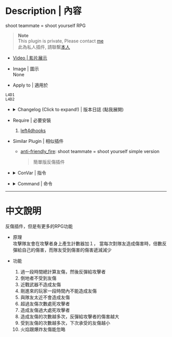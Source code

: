 # Description | 內容
shoot teammate = shoot yourself RPG

> __Note__ <br/>
This plugin is private, Please contact [me](https://github.com/fbef0102/Game-Private_Plugin#私人插件列表-private-plugins-list)<br/>
此為私人插件, 請聯繫[本人](https://github.com/fbef0102/Game-Private_Plugin#私人插件列表-private-plugins-list)

* [Video | 影片展示](https://youtu.be/eBcvlDVxPVk)

* Image | 圖示
<br/>None

* Apply to | 適用於
```
L4D1
L4D2
```

* <details><summary>Changelog (Click to expand!) | 版本日誌 (點我展開)</summary>

	* v1.5
		* Original Request by 壹梦
</details>

* Require | 必要安裝
	1. [left4dhooks](https://forums.alliedmods.net/showthread.php?t=321696)

* Similar Plugin | 相似插件
	* [anti-friendly_fire](https://github.com/fbef0102/L4D1_2-Plugins/tree/master/anti-friendly_fire): shoot teammate = shoot yourself simple version
		> 簡單版反傷插件

* <details><summary>ConVar | 指令</summary>

	* cfg/sourcemod/anti-friendly_fire_RPG.cfg
		```php
		// Changes how ff announce displays FF damage. (1:In chat; 2: In Hint Box; 3: In center text)
		l4d_rpg_ff_announce_type "2"

		// If attacker is a new player who just joins the server, time in seconds to disable ff damage from him. (0=Off)
		l4d_rpg_friendly_fire_connect_player_disable_time "30"

		// If 1, kill attacker if he reaches ff counter limit. (Default: 6)
		l4d_rpg_friendly_fire_count_limit "6"

		// If 1, kill attacker if his reaches ff damage limit. (Default: 100)
		l4d_rpg_friendly_fire_damage_limit "100"

		// Attack multiplier default for attacker. (Must be Integer)
		l4d_rpg_friendly_fire_damage_multi "1"

		// If 1, Disable ff damage to Bot.
		l4d_rpg_friendly_fire_disable_bot "0"

		// If 1, Disable ff damage to Incap player
		l4d_rpg_friendly_fire_disable_incap "1"

		// If 1, Disable ff damage with melee weapons.
		l4d_rpg_friendly_fire_disable_melee "1"

		// If 1, Enable anti-friendly_fire RPG plugin.
		l4d_rpg_friendly_fire_enable "1"

		// FF Pipe Bomb, Propane Tank, and Oxygen Tank damage to player, 1=game default behavior, 0=apply this plugin
		l4d_rpg_friendly_fire_ignore_exlode "1"

		// FF flame damage to player, 1=game default behavior, 0=apply this plugin
		l4d_rpg_friendly_fire_ignore_flame "1"

		// FF damage to GodFrame player, 1=game default behavior, 0=apply this plugin
		l4d_rpg_friendly_fire_ignore_godframe "1"

		// How much distance range between attacker and victim are immune to ff. (0=Off)
		l4d_rpg_friendly_fire_immune_range "30"

		// Protect divisor default for victim. (Must be Integer)
		l4d_rpg_friendly_fire_protect_divide "1"
		```
</details>

* <details><summary>Command | 命令</summary>
	None
</details>

- - - -
# 中文說明
反傷插件，但是有更多的RPG功能

* 原理
<br/>攻擊隊友會在攻擊者身上產生計數器加１，
當每次對隊友造成傷害時，倍數反彈給自己的傷害，而隊友受到傷害的傷害遞減減少

* 功能
	1. 過一段時間總計算友傷，然後反彈給攻擊者
	2. 倒地者不受到友傷
	3. 近戰武器不造成友傷
	4. 剛進來的玩家一段時間內不能造成友傷
	5. 與隊友太近不會造成友傷
	6. 超過友傷次數處死攻擊者
	7. 造成友傷過大處死攻擊者
	8. 造成友傷的次數越多次，反彈給攻擊者的傷害越大
	9. 受到友傷的次數越多次，下次承受的友傷越小
	10. 火焰跟爆炸友傷能忽略
